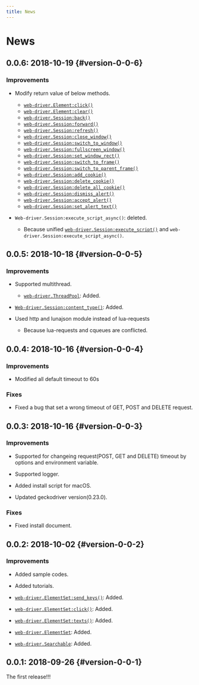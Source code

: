 ```yaml
---
title: News
---
```


# News

## 0.0.6: 2018-10-19 {#version-0-0-6}

### Improvements

  * Modify return value of below methods.
    * [`web-driver.Element:click()`][element-click]
    * [`web-driver.Element:clear()`][element-clear]
    * [`web-driver.Session:back()`][session-back]
    * [`web-driver.Session:forward()`][session-forward]
    * [`web-driver.Session:refresh()`][session-refresh]
    * [`web-driver.Session:close_window()`][session-close-window]
    * [`web-driver.Session:switch_to_window()`][session-switch-to-window]
    * [`web-driver.Session:fullscreen_window()`][session-fullscreen-window]
    * [`web-driver.Session:set_window_rect()`][session-set-window-rect]
    * [`web-driver.Session:switch_to_frame()`][session-switch-to-frame]
    * [`web-driver.Session:switch_to_parent_frame()`][session-switch-to-parent-frame]
    * [`web-driver.Session:add_cookie()`][session-add-cookie]
    * [`web-driver.Session:delete_cookie()`][session-delete-cookie]
    * [`web-driver.Session:delete_all_cookie()`][session-delete-all-cookie]
    * [`web-driver.Session:dismiss_alert()`][session-dismiss-alert]
    * [`web-driver.Session:accept_alert()`][session-accept-alert]
    * [`web-driver.Session:set_alert_text()`][session-set-alert-text]

  * `Web-driver.Session:execute_script_async()`: deleted.
    * Because unified [`web-driver.Session:execute_script()`][session-execute-script] and `web-driver.Session:execute_script_async()`.

## 0.0.5: 2018-10-18 {#version-0-0-5}

### Improvements

  * Supported multithread.
    * [`web-driver.ThreadPool`][thread-pool]: Added.

  * [`Web-driver.Session:content_type()`][session-content-type]: Added.

  * Used http and lunajson module instead of lua-requests
    * Because lua-requests and cqueues are conflicted.

## 0.0.4: 2018-10-16 {#version-0-0-4}

### Improvements

  * Modified all default timeout to 60s

### Fixes

  * Fixed a bug that set a wrong timeout of GET, POST and DELETE request.

## 0.0.3: 2018-10-16 {#version-0-0-3}

### Improvements

  * Supported for changeing request(POST, GET and DELETE) timeout by options and environment variable.

  * Supported logger.

  * Added install script for macOS.

  * Updated geckodriver version(0.23.0).

### Fixes

  * Fixed install document.

## 0.0.2: 2018-10-02 {#version-0-0-2}

### Improvements

  * Added sample codes.

  * Added tutorials.

  * [`web-driver.ElementSet:send_keys()`][elementset-send_keys]: Added.

  * [`web-driver.ElementSet:click()`][elementset-click]: Added.

  * [`web-driver.ElementSet:texts()`][elementset-texts]: Added.

  * [`web-driver.ElementSet`][elementset]: Added.

  * [`web-driver.Searchable`][searchable]: Added.

## 0.0.1: 2018-09-26 {#version-0-0-1}

The first release!!!


[thread-pool]: ../reference/thread-pool.html

[element-click]: ../reference/element.html#click

[element-clear]: ../reference/element.html#clear

[session-back]: ../reference/session.html#back

[session-forward]: ../reference/session.html#forward

[session-refresh]: ../reference/session.html#refresh

[session-close-window]: ../reference/session.html#close-window

[session-switch-to-window]: ../reference/session.html#switch-to-window

[session-fullscreen-window]: ../reference/session.html#fullscreen-window

[session-set-window-rect]: ../reference/session.html#set-window-rect

[session-switch-to-frame]: ../reference/session.html#switch-to-frame

[session-switch-to-parent-frame]: ../reference/session.html#switch-to-parent-frame

[session-add-cookie]: ../reference/session.html#add-cookie

[session-delete-cookie]: ../reference/session.html#delete-cookie

[session-delete-all-cookie]: ../reference/session.html#delete-all-cookie

[session-dismiss-alert]: ../reference/session.html#dismiss-alert

[session-accept-alert]: ../reference/session.html#accept-alert

[session-set-alert-text]: ../reference/session.html#set-alert-text

[session-execute-script]: ../reference/session.html#execute-script

[session-content-type]: ../reference/session.html#content-type

[elementset-send_keys]: ../reference/elementset.html#send-keys

[elementset-click]: ../reference/elementset.html#click

[elementset-texts]: ../reference/elementset.html#texts

[elementset]: ../reference/elementset.html

[searchable]: ../reference/searchable.html
